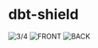 # dbt-shield

![3/4](https://github.com/periandr/dbt-shield/blob/master/PCB01.PNG)
![FRONT](https://github.com/periandr/dbt-shield/blob/master/PCB02.PNG)
![BACK](https://github.com/periandr/dbt-shield/blob/master/PCB02.PNG)
